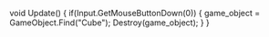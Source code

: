 void Update()
{
if(Input.GetMouseButtonDown(0))
{
game_object = GameObject.Find("Cube");
Destroy(game_object);
}
}